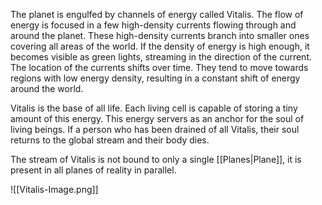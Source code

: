 The planet is engulfed by channels of energy called Vitalis. The flow of energy is focused in a few high-density currents flowing through and around the planet. These high-density currents branch into smaller ones covering all areas of the world. If the density of energy is high enough, it becomes visible as green lights, streaming in the direction of the current. The location of the currents shifts over time. They tend to move towards regions with low energy density, resulting in a constant shift of energy around the world. 

Vitalis is the base of all life. Each living cell is capable of storing a tiny amount of this energy. This energy servers as an anchor for the soul of living beings. If a person who has been drained of all Vitalis, their soul returns to the global stream and their body dies.

The stream of Vitalis is not bound to only a single [[Planes|Plane]], it is present in all planes of reality in parallel. 

![[Vitalis-Image.png]]